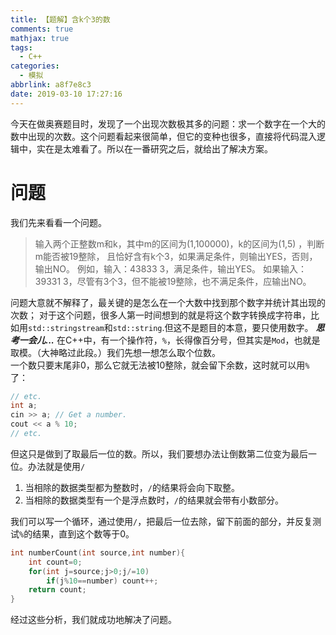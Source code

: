```yaml
---
title: 【题解】含k个3的数
comments: true
mathjax: true
tags:
  - C++
categories:
  - 模拟
abbrlink: a8f7e8c3
date: 2019-03-10 17:27:16
---
```


今天在做奥赛题目时，发现了一个出现次数极其多的问题：求一个数字在一个大的数中出现的次数。这个问题看起来很简单，但它的变种也很多，直接将代码混入逻辑中，实在是太难看了。所以在一番研究之后，就给出了解决方案。
<!--more-->
# 问题
我们先来看看一个问题。

> 输入两个正整数m和k，其中m的区间为(1,100000)，k的区间为(1,5) ，判断m能否被19整除，
> 且恰好含有k个3，如果满足条件，则输出YES，否则，输出NO。 
> 例如，输入：43833 3，满足条件，输出YES。
> 如果输入：39331 3，尽管有3个3，但不能被19整除，也不满足条件，应输出NO。

问题大意就不解释了，最关键的是怎么在一个大数中找到那个数字并统计其出现的次数；
对于这个问题，很多人第一时间想到的就是将这个数字转换成字符串，比如用`std::stringstream`和`std::string`.但这不是题目的本意，要只使用数字。
***思考一会儿...***
在C++中，有一个操作符，`%`，长得像百分号，但其实是`Mod`，也就是取模。（大神略过此段。）我们先想一想怎么取个位数。  
一个数只要末尾非0，那么它就无法被10整除，就会留下余数，这时就可以用`%`了：
```cpp
// etc.
int a;
cin >> a; // Get a number.
cout << a % 10;
// etc.
```
但这只是做到了取最后一位的数。所以，我们要想办法让倒数第二位变为最后一位。办法就是使用`/`
1. 当相除的数据类型都为整数时，`/`的结果将会向下取整。
2. 当相除的数据类型有一个是浮点数时，`/`的结果就会带有小数部分。

我们可以写一个循环，通过使用`/`，把最后一位去除，留下前面的部分，并反复测试`%`的结果，直到这个数等于0。
```cpp
int numberCount(int source,int number){
	int count=0;
	for(int j=source;j>0;j/=10)
		if(j%10==number) count++;
	return count;
}
```
经过这些分析，我们就成功地解决了问题。
